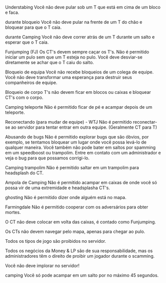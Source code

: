 Understabing
Você não deve pular sob um T que está em cima de um bloco e faca.

durante bloqueio
Você não deve pular na frente de um T do chão e bloquear para que o T caia.

durante Camping
Você não deve correr atrás de um T durante um salto e esperar que o T caia.

Funjumping (FJ)
Os CT's devem sempre caçar os T's. Não é permitido iniciar um pulo sem que um T esteja no pulo. Você deve desviar-se diretamente se achar que o T caiu do salto.

Bloqueio de equipa
Você não recebe bloqueios de um colega de equipe. Você não deve transformar uma esperança para destruir seus companheiros de equipe.

Bloqueio de corpo
T's não devem ficar em blocos ou caixas e bloquear CT's com o corpo.

Camping teleporte
Não é permitido ficar de pé e acampar depois de um teleporte.

Reconectando (para mudar de equipe) - WTJ
Não é permitido reconectar-se ao servidor para tentar entrar em outra equipe. (Geralmente CT para T)

Abusando de bugs
Não é permitido explorar bugs que são óbvios, por exemplo, se tentamos bloquear um lugar onde você possa levá-lo de qualquer maneira. Você também não pode bater em saltos por spamming em um speedboost ou trampolim. Entre em contato com um administrador e veja o bug para que possamos corrigi-lo.

Camping trampolim
Não é permitido saltar em um trampolim para headsplash do CT.

Ampola de Camping
Não é permitido acampar em caixas de onde você só possa vir de uma extremidade e headsplasha CT's.

ghosting
Não é permitido dizer onde alguém está no mapa.

Farmingdale
Não é permitido cooperar com os adversários para obter mortes.

O CT não deve colocar em volta das caixas, é contado como Funjumping.

Os CTs não devem navegar pelo mapa, apenas para chegar ao pulo.

Todos os tipos de jogo são proibidos no servidor.

Todos os negócios da Money & LP são de sua responsabilidade, mas os administradores têm o direito de proibir um jogador durante o scamming.

Você não deve implorar no servidor!

camping
Você só pode acampar em um salto por no máximo 45 segundos.
